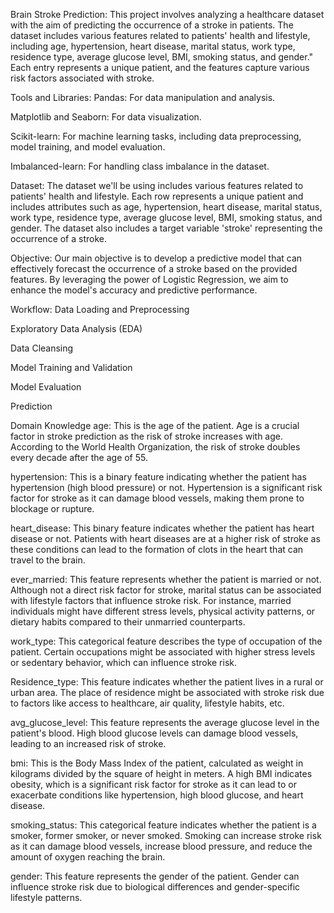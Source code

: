 Brain Stroke Prediction:
This project involves analyzing a healthcare dataset with the aim of predicting the occurrence of a stroke in patients. The dataset includes various features related to patients' health and lifestyle, including age, hypertension, heart disease, marital status, work type, residence type, average glucose level, BMI, smoking status, and gender." Each entry represents a unique patient, and the features capture various risk factors associated with stroke.

Tools and Libraries:
Pandas: For data manipulation and analysis.

Matplotlib and Seaborn: For data visualization.

Scikit-learn: For machine learning tasks, including data preprocessing, model training, and model evaluation.

Imbalanced-learn: For handling class imbalance in the dataset.

Dataset:
The dataset we'll be using includes various features related to patients' health and lifestyle. Each row represents a unique patient and includes attributes such as age, hypertension, heart disease, marital status, work type, residence type, average glucose level, BMI, smoking status, and gender. The dataset also includes a target variable 'stroke' representing the occurrence of a stroke.

Objective:
Our main objective is to develop a predictive model that can effectively forecast the occurrence of a stroke based on the provided features. By leveraging the power of Logistic Regression, we aim to enhance the model's accuracy and predictive performance.

Workflow:
Data Loading and Preprocessing

Exploratory Data Analysis (EDA)

Data Cleansing

Model Training and Validation

Model Evaluation

Prediction

Domain Knowledge
age: This is the age of the patient. Age is a crucial factor in stroke prediction as the risk of stroke increases with age. According to the World Health Organization, the risk of stroke doubles every decade after the age of 55.

hypertension: This is a binary feature indicating whether the patient has hypertension (high blood pressure) or not. Hypertension is a significant risk factor for stroke as it can damage blood vessels, making them prone to blockage or rupture.

heart_disease: This binary feature indicates whether the patient has heart disease or not. Patients with heart diseases are at a higher risk of stroke as these conditions can lead to the formation of clots in the heart that can travel to the brain.

ever_married: This feature represents whether the patient is married or not. Although not a direct risk factor for stroke, marital status can be associated with lifestyle factors that influence stroke risk. For instance, married individuals might have different stress levels, physical activity patterns, or dietary habits compared to their unmarried counterparts.

work_type: This categorical feature describes the type of occupation of the patient. Certain occupations might be associated with higher stress levels or sedentary behavior, which can influence stroke risk.

Residence_type: This feature indicates whether the patient lives in a rural or urban area. The place of residence might be associated with stroke risk due to factors like access to healthcare, air quality, lifestyle habits, etc.

avg_glucose_level: This feature represents the average glucose level in the patient's blood. High blood glucose levels can damage blood vessels, leading to an increased risk of stroke.

bmi: This is the Body Mass Index of the patient, calculated as weight in kilograms divided by the square of height in meters. A high BMI indicates obesity, which is a significant risk factor for stroke as it can lead to or exacerbate conditions like hypertension, high blood glucose, and heart disease.

smoking_status: This categorical feature indicates whether the patient is a smoker, former smoker, or never smoked. Smoking can increase stroke risk as it can damage blood vessels, increase blood pressure, and reduce the amount of oxygen reaching the brain.

gender: This feature represents the gender of the patient. Gender can influence stroke risk due to biological differences and gender-specific lifestyle patterns.
